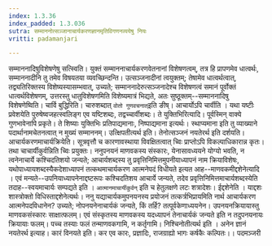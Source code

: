 ```yaml
---
index: 1.3.36
index_padded: 1.3.036
sutra: सम्माननोत्सञ्जानाचार्यकरणज्ञानमृतिविगणनव्ययेषु नियः
vritti: padamanjari

---
```

सम्माननादिषुविशेषणेषु सत्स्विति। युक्तं सम्माननाचार्यकरणवेतनानां विशेषणत्वम्, तत्र हि प्रापणमेव धात्वर्थः, सम्माननादीनि तु तमेव विषयतया व्यवच्छिन्दन्ति। उत्सञ्जनादीनां त्वयुक्तम्; तेषामेव धात्वर्थत्वात्, तद्व्यतिरिक्तस्य विशेष्यस्यासम्भवात्, उच्यते; सम्माननादेरुत्सञ्जनादेश्च विशेषणत्वं समानं पूर्वोक्तं धात्वर्थविशेषणम्, उत्तरस्तु धातुविशेषणमिति विशेष्यमात्रं भिद्यते, अतः सुष्ठूक्तम्--सम्माननादिषु विशेषणेष्विति। चार्वि बुद्धिरिति। चारुशब्दात् `वोतो गुणवचनात्`इति ङीष्। आचार्योऽपि चार्वीति । यथा यष्टीः प्रवेशयेति पुरुषेष्वजहत्स्वलिङ्ग एव यष्टिशब्दः, तद्वच्चार्वीशब्दः। ते युक्तिभिरित्यादि। पूर्वस्मिन् वाक्ये गुणभावेनापि प्रकृते। ते शिष्याः युक्तिभिः प्रतिपाद्यमानाः, निष्पाद्यमाना इत्यर्थः। स्थाप्यमाना इति तु व्याख्याने पदार्थानामचेतनत्वात् न मुख्यं सम्माननम्।
उत्क्षिपतीत्यर्थ इति। तेनोत्सञ्जनं नयतेरर्थ इति दर्शयति।
आचार्यकरणमाचार्यक्रियेति। सूत्रवृत्तौ च कारणावस्थाया विवक्षितत्वात् च्विः प्राप्तोऽपि विकल्पाधिकारान्न कृतः। तथा चाचार्यीकुर्वन्निति च्विः प्रयुक्तः। ननुपनयनं माणवकस्य संस्कारः, येनासावध्ययने योग्यो भवति, न त्वनेनाचार्ये कश्चिदतिशयो जन्यते; आचार्यशब्दस्य तु प्रवृत्तिनिमित्तमुपनीयाध्यापनं नाम क्रियाविशेषः, यथोपाध्यायशब्दस्यैकदेशाध्यापनं तत्कथमाचार्यकरण आत्मनेपदं विधीयते इत्यत आह--माणवकमीद्दशेनेत्यादि । एवं मन्यते--उपनियाध्यापनेनाद्दष्टरूपः कश्चिदतिशय आचार्ये जन्यते, तदेव प्रवृत्तिनिमित्तमाचार्यशब्दस्येति तदाह--स्वयमाचार्यः सम्पद्यते इति । `आत्मानमाचार्यीकुर्वन्` इति च हेतुलक्षणे लटः शत्रादेशः। ईद्दशेनेति । याद्दशः शास्त्रोक्तो विधिस्ताद्दशेनेत्यर्थः। ननु यद्याचार्यकमुपनयनस्य प्रयोजनं तत्कर्त्रभिप्रायमिति नार्थ आचार्यकरण आत्मनेपदविधानेन? उच्यते; नोपनयनेनाचार्यकं जन्यते, किं तर्हि? तत्पूर्वकेणाध्ययनेन। उपनयनक्रियायास्तु माणवकसंस्कारः साक्षात्फलम्। एवं संस्कृतस्य माणवकस्य यदध्यापनं तेनाचार्यकं जन्यते इति न तदुपनयनायः क्रियायाः फलम्। पच्च तस्याः फलं तन्माणवकगामि, न कर्तृगामि।
निश्चिनोतीत्यर्थ इति । अनेन ज्ञानं नयतेरर्थ इत्याह। कारं विनयते इति। कर एव कारः, प्रज्ञादिः, राजग्राह्यो भागः कर्षकैः कल्पितः।।
पदमञ्जरी